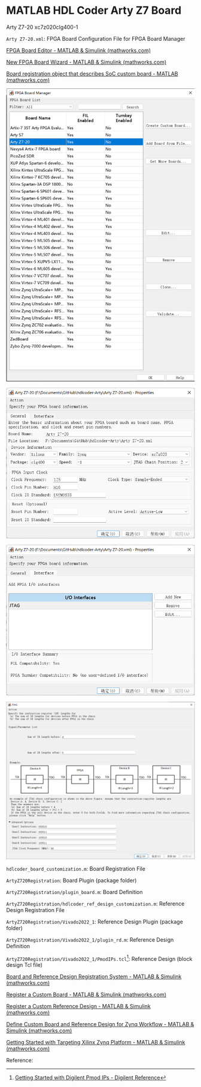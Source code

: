 # MATLAB HDL Coder Arty Z7 Board

Arty Z7-20 xc7z020clg400-1

`Arty Z7-20.xml`: FPGA Board Configuration File for FPGA Board Manager

[FPGA Board Editor - MATLAB & Simulink (mathworks.com)](https://www.mathworks.com/help/hdlverifier/ug/fpga-board-editor-reference.html)

[New FPGA Board Wizard - MATLAB & Simulink (mathworks.com)](https://www.mathworks.com/help/releases/R2022b/hdlverifier/ug/new-fpga-board-wizard-reference.html)

[Board registration object that describes SoC custom board - MATLAB (mathworks.com)](https://www.mathworks.com/help/hdlcoder/ref/hdlcoder.board-class.html)

![img](assets/FPGA_Board_Manager.png)

![img](assets/Properties-General.png)

![img](assets/Properties-Interface.png)

![img](assets/JTAG.png)

`hdlcoder_board_customization.m`: Board Registration File

`ArtyZ720Registration`: Board Plugin (package folder)

`ArtyZ720Registration/plugin_board.m`: Board Definition

`ArtyZ720Registration/hdlcoder_ref_design_customization.m`: Reference Design Registration File

`ArtyZ720Registration/Vivado2022_1`: Reference Design Plugin (package folder)

`ArtyZ720Registration/Vivado2022_1/plugin_rd.m`: Reference Design Definition

`ArtyZ720Registration/Vivado2022_1/PmodIPs.tcl`[^1]: Reference Design (block design Tcl file)

[Board and Reference Design Registration System - MATLAB & Simulink (mathworks.com)](https://www.mathworks.com/help/releases/R2022b/hdlcoder/ug/board-and-reference-design-system.html)

[Register a Custom Board - MATLAB & Simulink (mathworks.com)](https://www.mathworks.com/help/releases/R2022b/hdlcoder/ug/register-a-custom-board.html)

[Register a Custom Reference Design - MATLAB & Simulink (mathworks.com)](https://www.mathworks.com/help/releases/R2022b/hdlcoder/ug/register-a-custom-reference-design.html)

[Define Custom Board and Reference Design for Zynq Workflow - MATLAB & Simulink (mathworks.com)](https://www.mathworks.com/help/releases/R2022b/hdlcoder/ug/define-and-register-custom-board-and-reference-design-for-zynq-workflow.html)

[Getting Started with Targeting Xilinx Zynq Platform - MATLAB & Simulink (mathworks.com)](https://www.mathworks.com/help/releases/R2022b/hdlcoder/ug/getting-started-with-hardware-software-codesign-workflow-for-xilinx-zynq-platform.html)

Reference:

[^1]: [Getting Started with Digilent Pmod IPs - Digilent Reference](https://digilent.com/reference/learn/programmable-logic/tutorials/pmod-ips/start)